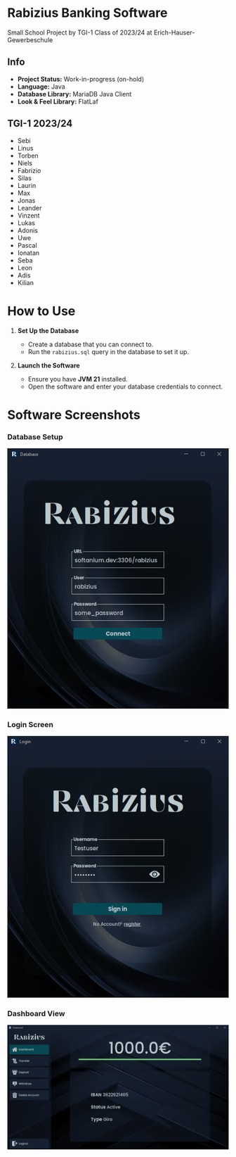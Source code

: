 # Rabizius Banking Software

Small School Project by TGI-1 Class of 2023/24 at Erich-Hauser-Gewerbeschule

## Info
- **Project Status:** Work-in-progress (on-hold)
- **Language:** Java
- **Database Library:** MariaDB Java Client
- **Look & Feel Library:** FlatLaf

## TGI-1 2023/24

- Sebi
- Linus
- Torben
- Niels
- Fabrizio
- Silas
- Laurin
- Max
- Jonas
- Leander
- Vinzent
- Lukas
- Adonis
- Uwe
- Pascal
- Ionatan
- Seba
- Leon
- Adis
- Kilian

# How to Use

1. **Set Up the Database**  
   - Create a database that you can connect to.  
   - Run the `rabizius.sql` query in the database to set it up.

2. **Launch the Software**  
   - Ensure you have **JVM 21** installed.  
   - Open the software and enter your database credentials to connect.

# Software Screenshots

### Database Setup  
![Database Setup](docs/database.png)

### Login Screen  
![Login Screen](docs/login.png)

### Dashboard View  
![Dashboard View](docs/dashboard.png)